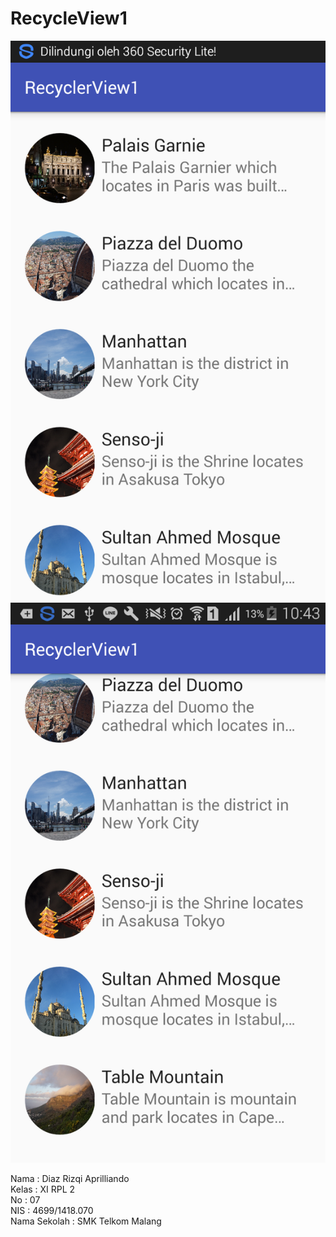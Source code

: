 # RecycleView1

![Screenshot](https://github.com/Cupumendewa/RecycleView1/blob/master/Screenshot_2017-01-18-10-41-45.png)
![Screenshot](https://github.com/Cupumendewa/RecycleView1/blob/master/Screenshot_2017-01-18-10-43-41.png)

Nama : Diaz Rizqi Aprilliando <br>
Kelas : XI RPL 2 <br>
No : 07 <br>
NIS : 4699/1418.070 <br>
Nama Sekolah : SMK Telkom Malang
